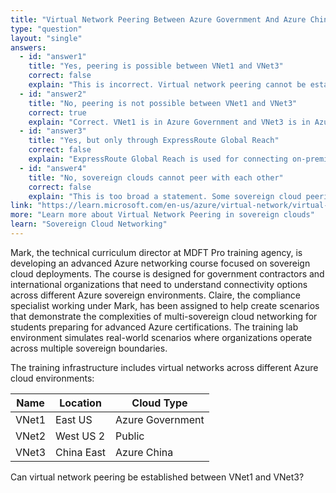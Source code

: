 ```yaml
---
title: "Virtual Network Peering Between Azure Government And Azure China"
type: "question"
layout: "single"
answers:
  - id: "answer1"
    title: "Yes, peering is possible between VNet1 and VNet3"
    correct: false
    explain: "This is incorrect. Virtual network peering cannot be established between Azure Government and Azure China as these are separate sovereign cloud environments with network isolation boundaries."
  - id: "answer2"
    title: "No, peering is not possible between VNet1 and VNet3"
    correct: true
    explain: "Correct. VNet1 is in Azure Government and VNet3 is in Azure China. These are different sovereign cloud environments and virtual network peering cannot cross sovereign cloud boundaries."
  - id: "answer3"
    title: "Yes, but only through ExpressRoute Global Reach"
    correct: false
    explain: "ExpressRoute Global Reach is used for connecting on-premises networks across different regions, not for virtual network peering between sovereign clouds."
  - id: "answer4"
    title: "No, sovereign clouds cannot peer with each other"
    correct: false
    explain: "This is too broad a statement. Some sovereign cloud peering scenarios are possible depending on the specific cloud environments and compliance requirements."
link: "https://learn.microsoft.com/en-us/azure/virtual-network/virtual-network-peering-overview"
more: "Learn more about Virtual Network Peering in sovereign clouds"
learn: "Sovereign Cloud Networking"
---
```


Mark, the technical curriculum director at MDFT Pro training agency, is developing an advanced Azure networking course focused on sovereign cloud deployments. The course is designed for government contractors and international organizations that need to understand connectivity options across different Azure sovereign environments. Claire, the compliance specialist working under Mark, has been assigned to help create scenarios that demonstrate the complexities of multi-sovereign cloud networking for students preparing for advanced Azure certifications. The training lab environment simulates real-world scenarios where organizations operate across multiple sovereign boundaries.

The training infrastructure includes virtual networks across different Azure cloud environments:

| Name  | Location  | Cloud Type      |
|-------|-----------|-----------------|
| VNet1 | East US   | Azure Government|
| VNet2 | West US 2 | Public          |
| VNet3 | China East| Azure China     |

Can virtual network peering be established between VNet1 and VNet3?

